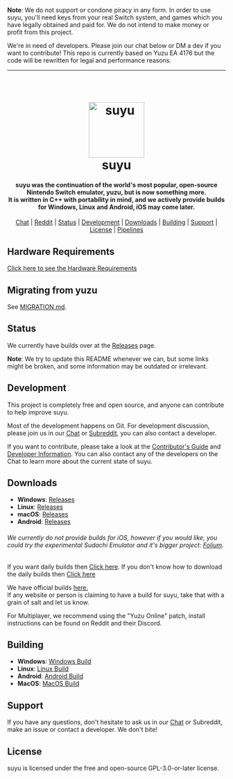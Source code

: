 <!--
SPDX-FileCopyrightText: 2023 yuzu Emulator Project
SPDX-FileCopyrightText: 2024 suyu Emulator Project
SPDX-License-Identifier: GPL-3.0-or-later
-->

**Note**: We do not support or condone piracy in any form. In order to use suyu, you'll need keys from your real Switch system, and games which you have legally obtained and paid for. We do not intend to make money or profit from this project.

We're in need of developers. Please join our chat below or DM a dev if you want to contribute!
This repo is currently based on Yuzu EA 4176 but the code will be rewritten for legal and performance reasons.

<hr />

<h1 align="center">
  <br>
  <a href="https://suyu.dev"><img src="dist/readme/suyu__Logo-Pill.svg" alt="suyu" height="128"></a>
  <br>
  <b>suyu</b>
  <br>
</h1>

<h4 align="center"><b>suyu</b> was the continuation of the world's most popular, open-source Nintendo Switch emulator, yuzu, but is now something more.
<br>
It is written in C++ with portability in mind, and we actively provide builds for Windows, Linux and Android, iOS may come later.

</h4>

<p align="center">
  <a href="https://chat.suyu.dev">Chat</a> |
  <a href="https://www.reddit.com/r/suyu/">Reddit</a> |
  <a href="#status">Status</a> |
  <a href="#development">Development</a> |
  <a href="#downloads">Downloads</a> |
  <a href="#building">Building</a> |
  <a href="#support">Support</a> |
  <a href="#license">License</a> |
  <a href="https://git.suyu.dev/suyu/suyu/actions">Pipelines</a>
</p>

## Hardware Requirements
[Click here to see the Hardware Requirements](https://git.suyu.dev/suyu/suyu/wiki/Hardware-Requirements)

## Migrating from yuzu

See [MIGRATION.md](MIGRATION.md).

## Status

We currently have builds over at the [Releases](https://git.suyu.dev/suyu/suyu/releases) page.

**Note**: We try to update this README whenever we can, but some links might be broken, and some information may be outdated or irrelevant.

## Development

This project is completely free and open source, and anyone can contribute to help improve suyu.

Most of the development happens on Git. For development discussion, please join us in our [Chat](https://chat.suyu.dev) or [Subreddit](reddit.com/r/suyu/), you can also contact a developer.

If you want to contribute, please take a look at the [Contributor's Guide](https://git.suyu.dev/suyu/suyu/wiki/Contributing) and [Developer Information](https://git.suyu.dev/suyu/suyu/wiki/Developer-Information).
You can also contact any of the developers on the Chat to learn more about the current state of suyu.

## Downloads

* __Windows__: [Releases](https://git.suyu.dev/suyu/suyu/releases)
* __Linux__: [Releases](https://git.suyu.dev/suyu/suyu/releases)
* __macOS__: [Releases](https://git.suyu.dev/suyu/suyu/releases)
* __Android__: [Releases](https://git.suyu.dev/suyu/suyu/releases)
###### We currently do not provide builds for iOS, however if you would like, you could try the experimental Sudachi Emulator and it's bigger project: [Folium](https://apps.apple.com/us/app/folium/id6498623389).

If you want daily builds then [Click here](https://git.suyu.dev/suyu/suyu/actions).
If you don't know how to download the daily builds then [Click here](https://git.suyu.dev/suyu/suyu/raw/branch/dev/img/daily-builds.png)

We have official builds [here.](https://git.suyu.dev/suyu/suyu/releases)<br>If any website or person is claiming to have a build for suyu, take that with a grain of salt and let us know.

For Multiplayer, we recommend using the "Yuzu Online" patch, install instructions can be found on Reddit and their Discord.

## Building

* __Windows__: [Windows Build](https://git.suyu.dev/suyu/suyu/wiki/Building-For-Windows)
* __Linux__: [Linux Build](https://git.suyu.dev/suyu/suyu/wiki/Building-For-Linux)
* __Android__: [Android Build](https://git.suyu.dev/suyu/suyu/wiki/Building-For-Android)
* __MacOS__: [MacOS Build](https://git.suyu.dev/suyu/suyu/wiki/Building-for-macOS)



## Support

If you have any questions, don't hesitate to ask us in our [Chat](https://chat.suyu.dev) or Subreddit, make an issue or contact a developer. We don't bite!


## License

suyu is licensed under the free and open-source GPL-3.0-or-later license.
